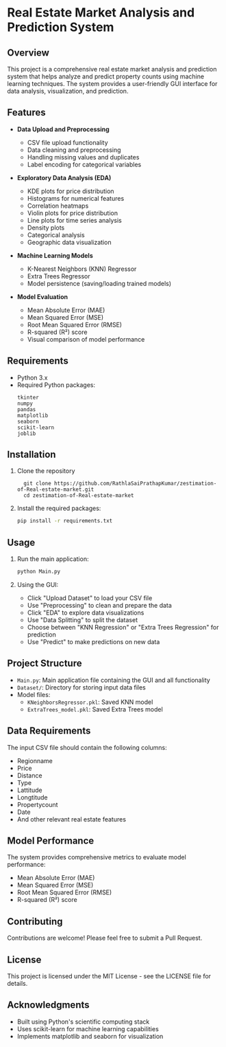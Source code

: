 # Real Estate Market Analysis and Prediction System

## Overview
This project is a comprehensive real estate market analysis and prediction system that helps analyze and predict property counts using machine learning techniques. The system provides a user-friendly GUI interface for data analysis, visualization, and prediction.

## Features
- **Data Upload and Preprocessing**
  - CSV file upload functionality
  - Data cleaning and preprocessing
  - Handling missing values and duplicates
  - Label encoding for categorical variables

- **Exploratory Data Analysis (EDA)**
  - KDE plots for price distribution
  - Histograms for numerical features
  - Correlation heatmaps
  - Violin plots for price distribution
  - Line plots for time series analysis
  - Density plots
  - Categorical analysis
  - Geographic data visualization

- **Machine Learning Models**
  - K-Nearest Neighbors (KNN) Regressor
  - Extra Trees Regressor
  - Model persistence (saving/loading trained models)

- **Model Evaluation**
  - Mean Absolute Error (MAE)
  - Mean Squared Error (MSE)
  - Root Mean Squared Error (RMSE)
  - R-squared (R²) score
  - Visual comparison of model performance

## Requirements
- Python 3.x
- Required Python packages:
  ```
  tkinter
  numpy
  pandas
  matplotlib
  seaborn
  scikit-learn
  joblib
  ```

## Installation
1. Clone the repository
   ```
     git clone https://github.com/RathlaSaiPrathapKumar/zestimation-of-Real-estate-market.git
     cd zestimation-of-Real-estate-market
   ```
3. Install the required packages:
   ```bash
   pip install -r requirements.txt
   ```

## Usage
1. Run the main application:
   ```bash
   python Main.py
   ```

2. Using the GUI:
   - Click "Upload Dataset" to load your CSV file
   - Use "Preprocessing" to clean and prepare the data
   - Click "EDA" to explore data visualizations
   - Use "Data Splitting" to split the dataset
   - Choose between "KNN Regression" or "Extra Trees Regression" for prediction
   - Use "Predict" to make predictions on new data

## Project Structure
- `Main.py`: Main application file containing the GUI and all functionality
- `Dataset/`: Directory for storing input data files
- Model files:
  - `KNeighborsRegressor.pkl`: Saved KNN model
  - `ExtraTrees_model.pkl`: Saved Extra Trees model

## Data Requirements
The input CSV file should contain the following columns:
- Regionname
- Price
- Distance
- Type
- Lattitude
- Longtitude
- Propertycount
- Date
- And other relevant real estate features

## Model Performance
The system provides comprehensive metrics to evaluate model performance:
- Mean Absolute Error (MAE)
- Mean Squared Error (MSE)
- Root Mean Squared Error (RMSE)
- R-squared (R²) score

## Contributing
Contributions are welcome! Please feel free to submit a Pull Request.

## License
This project is licensed under the MIT License - see the LICENSE file for details.

## Acknowledgments
- Built using Python's scientific computing stack
- Uses scikit-learn for machine learning capabilities
- Implements matplotlib and seaborn for visualization 
